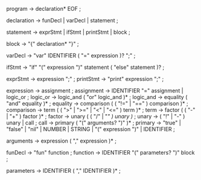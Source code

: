 program        → declaration* EOF ;

declaration    → funDecl
               | varDecl
               | statement ;

statement      → exprStmt
               | ifStmt
               | printStmt
               | block ;

block          → "{" declaration* "}" ;

varDecl        → "var" IDENTIFIER ( "=" expression )? ";" ;

ifStmt         → "if" "(" expression ")" statement
               ( "else" statement )? ;

exprStmt       → expression ";" ;
printStmt      → "print" expression ";" ;

expression     → assignment ;
assignment     → IDENTIFIER "=" assignment
               | logic_or ;
logic_or       → logic_and ( "or" logic_and )* ;
logic_and      → equality ( "and" equality )* ;
equality       → comparison ( ( "!=" | "==" ) comparison )* ;
comparison     → term ( ( ">" | ">=" | "<" | "<=" ) term )* ;
term           → factor ( ( "-" | "+" ) factor )* ;
factor         → unary ( ( "/" | "*" ) unary )* ;
unary          → ( "!" | "-" ) unary | call ;
call           → primary ( "(" arguments? ")" )* ;
primary        → "true" | "false" | "nil"
               | NUMBER | STRING
               | "(" expression ")"
               | IDENTIFIER ;

arguments      → expression ( "," expression )* ;

funDecl        → "fun" function ;
function       → IDENTIFIER "(" parameters? ")" block ;

parameters     → IDENTIFIER ( "," IDENTIFIER )* ;
